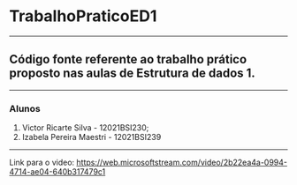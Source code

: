 # TrabalhoPraticoED1

---

## Código fonte referente ao trabalho prático proposto nas aulas de Estrutura de dados 1.

---

### Alunos

1. Victor Ricarte Silva - 12021BSI230;
2. Izabela Pereira Maestri - 12021BSI239

---

Link para o video: https://web.microsoftstream.com/video/2b22ea4a-0994-4714-ae04-640b317479c1
